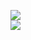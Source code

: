 [![](https://img.shields.io/badge/Made%20With-Github%20Spray-lightgrey.svg?style=for-the-badge&logo=github)](https://github.com/Annihil/github-spray#27312)  
[![](https://i.imgur.com/2DrTn0Z.gif)](https://github.com/Annihil/github-spray)